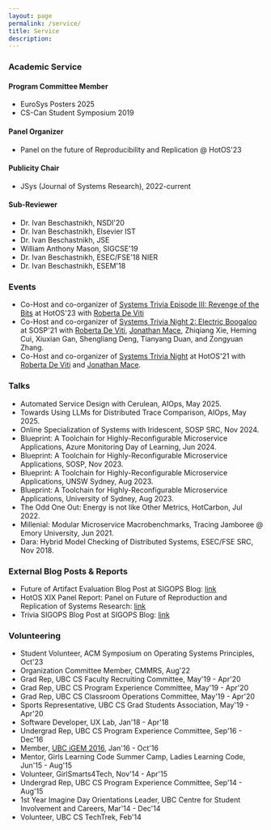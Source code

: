 ```yaml
---
layout: page
permalink: /service/
title: Service
description:
---
```


### Academic Service

#### Program Committee Member

+ EuroSys Posters 2025
+ CS-Can Student Symposium 2019

#### Panel Organizer

+ Panel on the future of Reproducibility and Replication @ HotOS'23

#### Publicity Chair

+ JSys (Journal of Systems Research), 2022-current

#### Sub-Reviewer

+ Dr. Ivan Beschastnikh, NSDI'20
+ Dr. Ivan Beschastnikh, Elsevier IST
+ Dr. Ivan Beschastnikh, JSE
+ William Anthony Mason, SIGCSE'19
+ Dr. Ivan Beschastnikh, ESEC/FSE'18 NIER
+ Dr. Ivan Beschastnikh, ESEM'18

### Events

+ Co-Host and co-organizer of [Systems Trivia Episode III: Revenge of the Bits](https://systemstrivia.github.io/) at HotOS'23 with [Roberta De Viti](https://people.mpi-sws.org/~rdeviti)
+ Co-Host and co-organizer of [Systems Trivia Night 2: Electric Boogaloo](https://systemstrivia.github.io/) at SOSP'21 with [Roberta De Viti](https://people.mpi-sws.org/~rdeviti), [Jonathan Mace](https://people.mpi-sws.org/~jcmace), Zhiqiang Xie, Heming Cui, Xiuxian Gan, Shengliang Deng, Tianyang Duan, and Zongyuan Zhang.
+ Co-Host and co-organizer of [Systems Trivia Night](https://systemstrivia.github.io/) at HotOS'21 with [Roberta De Viti](https://people.mpi-sws.org/~rdeviti) and [Jonathan Mace](https://people.mpi-sws.org/~jcmace).

### Talks

+ Automated Service Design with Cerulean, AIOps, May 2025.
+ Towards Using LLMs for Distributed Trace Comparison, AIOps, May 2025.
+ Online Specialization of Systems with Iridescent, SOSP SRC, Nov 2024.
+ Blueprint: A Toolchain for Highly-Reconfigurable Microservice Applications, Azure Monitoring Day of Learning, Jun 2024.
+ Blueprint: A Toolchain for Highly-Reconfigurable Microservice Applications, SOSP, Nov 2023.
+ Blueprint: A Toolchain for Highly-Reconfigurable Microservice Applications, UNSW Sydney, Aug 2023.
+ Blueprint: A Toolchain for Highly-Reconfigurable Microservice Applications, University of Sydney, Aug 2023.
+ The Odd One Out: Energy is not like Other Metrics, HotCarbon, Jul 2022.
+ Millenial: Modular Microservice Macrobenchmarks, Tracing Jamboree @ Emory University, Jun 2021.
+ Dara: Hybrid Model Checking of Distributed Systems, ESEC/FSE SRC, Nov 2018.

### External Blog Posts & Reports

+ Future of Artifact Evaluation Blog Post at SIGOPS Blog: [link](https://www.sigops.org/2023/artifact-evaluation-theory-and-practice/)
+ HotOS XIX Panel Report: Panel on Future of Reproduction and Replication of Systems Research: [link](https://arxiv.org/abs/2308.05762)
+ Trivia SIGOPS Blog Post at SIGOPS Blog: [link](https://www.sigops.org/2023/systems-trivia-behind-the-scenes/)

### Volunteering

+ Student Volunteer, ACM Symposium on Operating Systems Principles, Oct'23
+ Organization Committee Member, CMMRS, Aug'22
+ Grad Rep, UBC CS Faculty Recruiting Committee, May'19 - Apr'20
+ Grad Rep, UBC CS Program Experience Committee, May'19 - Apr'20
+ Grad Rep, UBC CS Classroom Operations Committee, May'19 - Apr'20
+ Sports Representative, UBC CS Grad Students Association, May'19 - Apr'20
+ Software Developer, UX Lab, Jan'18 - Apr'18
+ Undergrad Rep, UBC CS Program Experience Committee, Sep'16 - Dec'16
+ Member, [UBC iGEM 2016](http://2016.igem.org/Team:British_Columbia), Jan'16 - Oct'16
+ Mentor, Girls Learning Code Summer Camp, Ladies Learning Code, Jun'15 - Aug'15
+ Volunteer, GirlSmarts4Tech, Nov'14 - Apr'15
+ Undergrad Rep, UBC CS Program Experience Committee, Sep'14 - Aug'15
+ 1st Year Imagine Day Orientations Leader, UBC Centre for Student Involvement and Careers, Mar'14 - Dec'14
+ Volunteer, UBC CS TechTrek, Feb'14